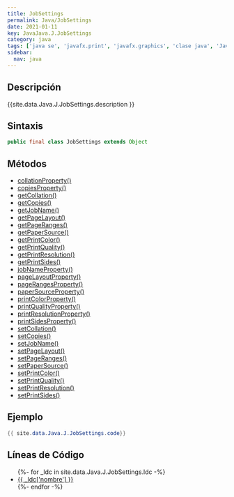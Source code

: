 ```yaml
---
title: JobSettings
permalink: Java/JobSettings
date: 2021-01-11
key: JavaJava.J.JobSettings
category: java
tags: ['java se', 'javafx.print', 'javafx.graphics', 'clase java', 'JavaFX 8.0']
sidebar: 
  nav: java
---
```


## Descripción
{{site.data.Java.J.JobSettings.description }}

## Sintaxis
~~~java
public final class JobSettings extends Object
~~~

## Métodos
* [collationProperty()](/Java/JobSettings/collationProperty)
* [copiesProperty()](/Java/JobSettings/copiesProperty)
* [getCollation()](/Java/JobSettings/getCollation)
* [getCopies()](/Java/JobSettings/getCopies)
* [getJobName()](/Java/JobSettings/getJobName)
* [getPageLayout()](/Java/JobSettings/getPageLayout)
* [getPageRanges()](/Java/JobSettings/getPageRanges)
* [getPaperSource()](/Java/JobSettings/getPaperSource)
* [getPrintColor()](/Java/JobSettings/getPrintColor)
* [getPrintQuality()](/Java/JobSettings/getPrintQuality)
* [getPrintResolution()](/Java/JobSettings/getPrintResolution)
* [getPrintSides()](/Java/JobSettings/getPrintSides)
* [jobNameProperty()](/Java/JobSettings/jobNameProperty)
* [pageLayoutProperty()](/Java/JobSettings/pageLayoutProperty)
* [pageRangesProperty()](/Java/JobSettings/pageRangesProperty)
* [paperSourceProperty()](/Java/JobSettings/paperSourceProperty)
* [printColorProperty()](/Java/JobSettings/printColorProperty)
* [printQualityProperty()](/Java/JobSettings/printQualityProperty)
* [printResolutionProperty()](/Java/JobSettings/printResolutionProperty)
* [printSidesProperty()](/Java/JobSettings/printSidesProperty)
* [setCollation()](/Java/JobSettings/setCollation)
* [setCopies()](/Java/JobSettings/setCopies)
* [setJobName()](/Java/JobSettings/setJobName)
* [setPageLayout()](/Java/JobSettings/setPageLayout)
* [setPageRanges()](/Java/JobSettings/setPageRanges)
* [setPaperSource()](/Java/JobSettings/setPaperSource)
* [setPrintColor()](/Java/JobSettings/setPrintColor)
* [setPrintQuality()](/Java/JobSettings/setPrintQuality)
* [setPrintResolution()](/Java/JobSettings/setPrintResolution)
* [setPrintSides()](/Java/JobSettings/setPrintSides)

## Ejemplo
~~~java
{{ site.data.Java.J.JobSettings.code}}
~~~

## Líneas de Código
<ul>
{%- for _ldc in site.data.Java.J.JobSettings.ldc -%}
   <li>
       <a href="{{_ldc['url'] }}">{{ _ldc['nombre'] }}</a>
   </li>
{%- endfor -%}
</ul>
